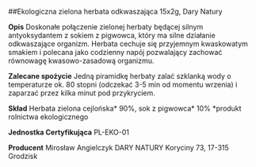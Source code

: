 ##Ekologiczna zielona herbata odkwaszająca 15x2g, Dary Natury

**Opis** Doskonałe połączenie zielonej herbaty będącej silnym antyoksydantem z sokiem z pigwowca, który ma silne działanie odkwaszające organizm. Herbata cechuje się przyjemnym kwaskowatym smakiem i polecana jako codzienny napój pozwalający zachować równowagę kwasowo-zasadową organizmu.

**Zalecane spożycie** Jedną piramidkę herbaty zalać szklanką wody o temperaturze ok. 80 stopni (odczekać 3-5 min od momentu wrzenia) i zaparzać przez kilka minut pod przykryciem.

**Skład** Herbata zielona cejlońska\* 90%, sok z pigwowca\* 10%
\*produkt rolnictwa ekologicznego

**Jednostka Certyfikująca** PL-EKO-01

**Producent** Mirosław Angielczyk DARY NATURY
Koryciny 73, 17-315 Grodzisk
